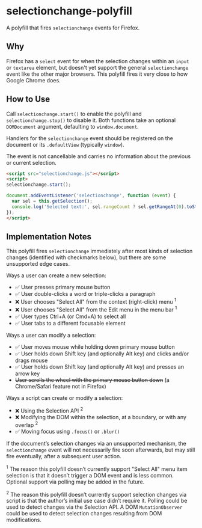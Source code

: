 selectionchange-polyfill
========================

A polyfill that fires `selectionchange` events for Firefox.

Why
---

Firefox has a `select` event for when the selection changes within an `input`
or `textarea` element, but doesn't yet support the general `selectionchange`
event like the other major browsers. This polyfill fires it very close to how
Google Chrome does.

How to Use
----------

Call `selectionchange.start()` to enable the polyfill and `selectionchange.stop()`
to disable it. Both functions take an optional `DOMDocument` argument, defaulting
to `window.document`.

Handlers for the `selectionchange` event should be registered on the document or
its `.defaultView` (typically `window`).

The event is not cancellable and carries no information about the previous or
current selection.

```HTML
<script src="selectionchange.js"></script>
<script>
selectionchange.start();

document.addEventListener('selectionchange', function (event) {
  var sel = this.getSelection();
  console.log('Selected text:', sel.rangeCount ? sel.getRangeAt(0).toString() : null);
});
</script>
```

Implementation Notes
--------------------

This polyfill fires `selectionchange` immediately after most kinds of selection changes
(identified with checkmarks below), but there are some unsupported edge cases.

Ways a user can create a new selection:
  - :white_check_mark: User presses primary mouse button
  - :white_check_mark: User double-clicks a word or triple-clicks a paragraph
  - :x: User chooses "Select All" from the context (right-click) menu <sup>1</sup>
  - :x: User chooses "Select All" from the Edit menu in the menu bar <sup>1</sup>
  - :white_check_mark: User types Ctrl+A (or Cmd+A) to select all
  - :white_check_mark: User tabs to a different focusable element

Ways a user can modify a selection:
  - :white_check_mark: User moves mouse while holding down primary mouse button
  - :white_check_mark: User holds down Shift key (and optionally Alt key) and clicks and/or drags mouse
  - :white_check_mark: User holds down Shift key (and optionally Alt key) and presses an arrow key
  - ~~User scrolls the wheel with the primary mouse button down~~ (a Chrome/Safari feature not in Firefox)

Ways a script can create or modify a selection:
  - :x: Using the Selection API <sup>2</sup>
  - :x: Modifying the DOM within the selection, at a boundary, or with any overlap <sup>2</sup>
  - :white_check_mark: Moving focus using `.focus()` or `.blur()`

If the document’s selection changes via an unsupported mechanism, the `selectionchange`
event will not necessarily fire soon afterwards, but may still fire eventually, after
a subsequent user action.

<sup>1</sup> The reason this polyfill doesn’t currently support "Select All" menu item selection
is that it doesn’t trigger a DOM event and is less common. Optional support via
polling may be added in the future.

<sup>2</sup> The reason this polyfill doesn’t currently support selection changes via script
is that the author’s initial use case didn’t require it. Polling could be used
to detect changes via the Selection API. A DOM `MutationObserver` could be
used to detect selection changes resulting from DOM modifications.

